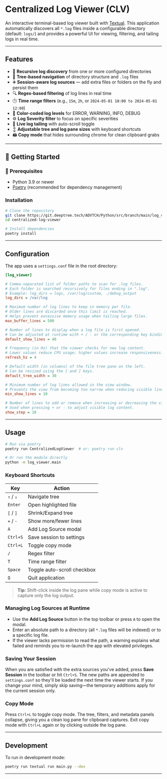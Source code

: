 # Centralized Log Viewer (CLV)

An interactive terminal-based log viewer built with [Textual](https://textual.textualize.io/). This application automatically discovers all `*.log` files inside a configurable directory (default: `logs/`) and provides a powerful UI for viewing, filtering, and tailing logs in real time.

---

## Features

- 📁 **Recursive log discovery** from one or more configured directories
- 🌲 **Tree-based navigation** of directory structure and `.log` files
- ➕ **Session-aware log sources** — add extra files or folders on the fly and persist them
- 🔍 **Regex-based filtering** of log lines in real time
- 🕒 **Time range filters** (e.g., `15m`, `2h`, or `2024-05-01 10:00 to 2024-05-01 12:00`)
- 🎨 **Color-coded log levels** for ERROR, WARNING, INFO, DEBUG
- ⚙️ **Log Severity filter** to focus on specific severities
- 📜 **Live log tailing** with auto-scroll toggle
- ↕️ **Adjustable tree and log pane sizes** with keyboard shortcuts
- 🖨️ **Copy mode** that hides surrounding chrome for clean clipboard grabs

---

## 🚀 Getting Started

### 🔧 Prerequisites

- Python 3.9 or newer
- [Poetry](https://python-poetry.org/) (recommended for dependency management)

### Installation

```bash
# Clone the repository
git clone https://git.deeptree.tech/ADVTCH/Python/src/branch/main/log_viewer
cd centralized-log-viewer

# Install dependencies
poetry install
```

---

## Configuration

The app uses a `settings.conf` file in the root directory:

```ini
[log_viewer]

# Comma-separated list of folder paths to scan for .log files.
# Each folder is searched recursively for files ending in ".log".
# Example: log_dirs = logs, /var/log/custom, ./debug_output
log_dirs = /var/log

# Maximum number of log lines to keep in memory per file.
# Older lines are discarded once this limit is reached.
# Helps prevent excessive memory usage when tailing large files.
max_buffer_lines = 500

# Number of lines to display when a log file is first opened.
# Can be adjusted at runtime with + / - or the corresponding key bindings.
default_show_lines = 40

# Frequency (in Hz) that the viewer checks for new log content.
# Lower values reduce CPU usage; higher values increase responsiveness.
refresh_hz = 4

# Default width (in columns) of the file tree pane on the left.
# Can be resized using the [ and ] keys.
default_tree_width = 30

# Minimum number of log lines allowed in the view window.
# Prevents the view from becoming too narrow when reducing visible lines.
min_show_lines = 10

# Number of lines to add or remove when increasing or decreasing the view size.
# Used when pressing + or - to adjust visible log content.
show_step = 10
```

---

## Usage

```bash
# Run via poetry
poetry run CentralizedLogViewer  # or: poetry run clv

# Or run the module directly
python -m log_viewer.main
```

### Keyboard Shortcuts

| Key              | Action                     |
|------------------|----------------------------|
| `↑` / `↓`        | Navigate tree              |
| `Enter`          | Open highlighted file      |
| `[` / `]`        | Shrink/Expand tree         |
| `+` / `-`        | Show more/fewer lines      |
| `A`              | Add Log Source modal       |
| `Ctrl+S`         | Save session to settings   |
| `Ctrl+L`         | Toggle copy mode           |
| `/`              | Regex filter               |
| `T`              | Time range filter          |
| `Space`          | Toggle auto-scroll checkbox|
| `Q`              | Quit application           |

> **Tip:** Shift-click inside the log pane while copy mode is active to capture only the log output.

### Managing Log Sources at Runtime

- Use the **Add Log Source** button in the top toolbar or press `A` to open the modal.
- Enter an absolute path to a directory (all `*.log` files will be indexed) or to a specific log file.
- If the viewer lacks permission to read the path, a warning explains what failed and reminds you to re-launch the app with elevated privileges.

### Saving Your Session

When you are satisfied with the extra sources you've added, press **Save Session** in the toolbar or hit `Ctrl+S`. The new paths are appended to `settings.conf` so they'll be loaded the next time the viewer starts. If you change your mind, simply skip saving—the temporary additions apply for the current session only.

### Copy Mode

Press `Ctrl+L` to toggle copy mode. The tree, filters, and metadata panels collapse, giving you a clean log pane for clipboard captures. Exit copy mode with `Ctrl+L` again or by clicking outside the log pane.

---

## Development

To run in development mode:

```bash
poetry run textual run main.py --dev
```

---
